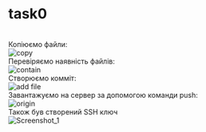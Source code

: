 # task0
<br> Копіюємо файли:
<br> ![сopy](https://user-images.githubusercontent.com/85999619/122670323-276d3700-d1ca-11eb-9bac-d1311e29012d.png)
<br> Перевіряємо наявність файлів:
<br> ![contain](https://user-images.githubusercontent.com/85999619/122670339-44a20580-d1ca-11eb-9f16-86555690a219.png)
<br> Створюємо комміт:
<br> ![add file](https://user-images.githubusercontent.com/85999619/122670359-61d6d400-d1ca-11eb-9876-bbe81fe5a7a4.png)
<br> Завантажуємо на сервер за допомогою команди push:
<br> ![origin](https://user-images.githubusercontent.com/85999619/122670371-72874a00-d1ca-11eb-896b-5790e9ea4498.png)
<br> Також був створений SSH ключ
<br> ![Screenshot_1](https://user-images.githubusercontent.com/85999619/122670384-859a1a00-d1ca-11eb-90f6-d7700936ff56.png)
